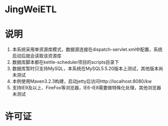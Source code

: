 #  **JingWeiETL** 
# 说明
1. 本系统采用单资源库模式，数据源连接在dispatch-servlet.xml中配置，系统启动后就会读取该资源库
2. 数据库脚本都在kettle-scheduler项目的scripts目录下
3. 数据库暂时只支持MySQL，本系统在MySQL5.5.20版本上测试，其他版本尚未测试
4. 本例使用Maven3.2.3构建，启动jetty后访问http://localhost:8080/kw
5. 支持IE9及以上、FireFox等浏览器，IE6-IE8需要做特殊化处理，其他浏览器未测试
# 许可证
